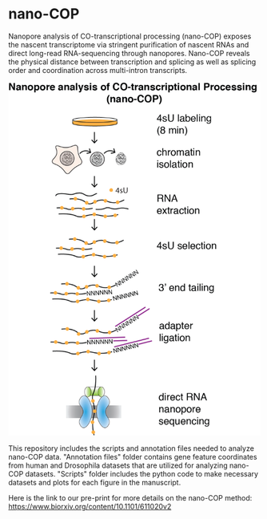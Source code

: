 # nano-COP

Nanopore analysis of CO-transcriptional processing (nano-COP) exposes the nascent transcriptome via stringent purification of nascent RNAs and direct long-read RNA-sequencing through nanopores. Nano-COP reveals the physical distance between transcription and splicing as well as splicing order and coordination across multi-intron transcripts.

![alt text](https://github.com/churchmanlab/nano-COP/blob/master/nanoCOP.png)

This repository includes the scripts and annotation files needed to analyze nano-COP data. "Annotation files" folder contains gene feature coordinates from human and Drosophila datasets that are utilized for analyzing nano-COP datasets. "Scripts" folder includes the python code to make necessary datasets and plots for each figure in the manuscript.


Here is the link to our pre-print for more details on the nano-COP method: https://www.biorxiv.org/content/10.1101/611020v2

